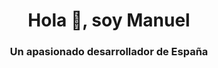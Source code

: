 <h1 align="center">Hola 👋, soy Manuel</h1>

<h3 align="center">Un apasionado desarrollador de España</h3>





